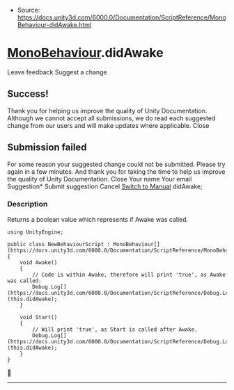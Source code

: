 * Source: https://docs.unity3d.com/6000.0/Documentation/ScriptReference/MonoBehaviour-didAwake.html

#  [MonoBehaviour](https://docs.unity3d.com/6000.0/Documentation/ScriptReference/MonoBehaviour.html).didAwake
Leave feedback
Suggest a change
## Success!
Thank you for helping us improve the quality of Unity Documentation. Although we cannot accept all submissions, we do read each suggested change from our users and will make updates where applicable.
Close
## Submission failed
For some reason your suggested change could not be submitted. Please <a>try again</a> in a few minutes. And thank you for taking the time to help us improve the quality of Unity Documentation.
Close
Your name Your email Suggestion* Submit suggestion
Cancel
[Switch to Manual](https://docs.unity3d.com/6000.0/Documentation/Manual/class-MonoBehaviour.html "Go to MonoBehaviour Component in the Manual")
didAwake; 
### Description
Returns a boolean value which represents if Awake was called.
```
using UnityEngine;  
  
public class NewBehaviourScript : MonoBehaviour[](https://docs.unity3d.com/6000.0/Documentation/ScriptReference/MonoBehaviour.html)
{
    void Awake()
    {
        // Code is within Awake, therefore will print 'true', as Awake was called.
        Debug.Log[](https://docs.unity3d.com/6000.0/Documentation/ScriptReference/Debug.Log.html)(this.didAwake);
    }  
  
    void Start()
    {
        // Will print 'true', as Start is called after Awake.
        Debug.Log[](https://docs.unity3d.com/6000.0/Documentation/ScriptReference/Debug.Log.html)(this.didAwake);
    }
}

```

* * *
